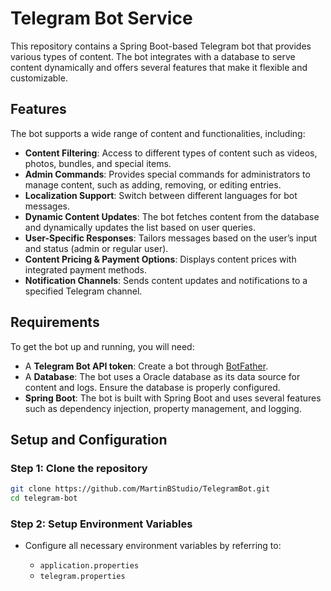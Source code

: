 # Telegram Bot Service

This repository contains a Spring Boot-based Telegram bot that provides various types of content. The bot integrates with a database to serve content dynamically and offers several features that make it flexible and customizable.

## Features

The bot supports a wide range of content and functionalities, including:

- **Content Filtering**: Access to different types of content such as videos, photos, bundles, and special items.
- **Admin Commands**: Provides special commands for administrators to manage content, such as adding, removing, or editing entries.
- **Localization Support**: Switch between different languages for bot messages.
- **Dynamic Content Updates**: The bot fetches content from the database and dynamically updates the list based on user queries.
- **User-Specific Responses**: Tailors messages based on the user’s input and status (admin or regular user).
- **Content Pricing & Payment Options**: Displays content prices with integrated payment methods.
- **Notification Channels**: Sends content updates and notifications to a specified Telegram channel.

## Requirements

To get the bot up and running, you will need:

- A **Telegram Bot API token**: Create a bot through [BotFather](https://core.telegram.org/bots#botfather).
- A **Database**: The bot uses a Oracle database as its data source for content and logs. Ensure the database is properly configured.
- **Spring Boot**: The bot is built with Spring Boot and uses several features such as dependency injection, property management, and logging.

## Setup and Configuration

### Step 1: Clone the repository

```bash
git clone https://github.com/MartinBStudio/TelegramBot.git
cd telegram-bot
```

### Step 2: Setup Environment Variables

- Configure all necessary environment variables by referring to:

    - `application.properties`
    - `telegram.properties`



